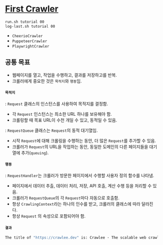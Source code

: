 # [First Crawler](https://crawlee.dev/docs/introduction/first-crawler)

```sh
run.sh tutorial 00
log-last.sh tutorial 00
```
- `CheerioCrawler`
- `PuppeteerCrawler`
- `PlaywrightCrawler`


## 공통 목표

- 웹페이지를 열고, 작업을 수행하고, 결과를 저장하고를 반복.
- 크롤러에게 중요한 것은 `목적지`와 `행동`임.


#### `목적지`

: `Request` 클래스의 인스턴스를 사용하여 목적지를 결정함.

- 각 `Request` 인스턴스는 최소한 URL 하나를 보유해야 함.
- 크롤링할 때 목표 URL이 수천 개일 수 있고, 동적일 수 있음.

: `RequestQueue` 클래스는 `Request`의 동적 대기열임.

- 시작 `Request`에 대해 크롤링을 수행하는 동안, 더 많은 `Request`를 추가할 수 있음.
- 크롤러가 `Request`의 URL을 작업하는 동안, 동일한 도메인의 다른 페이지들을 대기열에 추가(`queuing`).


#### `행동`

: `RequestHandler`는 크롤러가 방문한 페이지에서 수행할 사용자 정의 함수를 나타냄.

- 페이지에서 데이터 추출, 데이터 처리, 저장, API 호출, 계산 수행 등을 처리할 수 있음.
- 크롤러가 `RequestQueue`의 각 `Request`마다 자동으로 호출함.
- 항상 `CrawlingContext`라는 하나의 인수를 받고, 크롤러의 클래스에 따라 달라진다.
- 항상 `Request` 의 속성으로 포함되어야 함.


#### `결과`

```sh
The title of "https://crawlee.dev" is: Crawlee · The scalable web crawling, scraping and automation library for JavaScript/Node.js | Crawlee.
```
